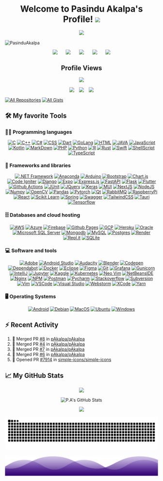 <h1 align="center">
	Welcome to Pasindu Akalpa's Profile!
	<img src="https://media.giphy.com/media/hvRJCLFzcasrR4ia7z/giphy.gif" width="35">
</h1>

<p align="center">
	<img src="https://readme-typing-svg.herokuapp.com?color=%23B150E2&size=60&center=true&vCenter=true&width=1500&height=80&lines=I+am+Inventor;Innovative+Thinker;Always+Learning+New+Things;Love+%E2%9D%A4+Coding;Undergraduate+Software+Engineer+;Love+%E2%9D%A4+Machine+Learning+%F0%9F%A4%96;Love+%E2%9D%A4+Electronics%2C+Robotics+and+IoT">
</p>

![PasinduAkalpa](https://res.cloudinary.com/pasindua/image/upload/r_11/v1624278078/banner_1500x500_xjbxmk.png)

<p align="center">
	<a href="https://pasinduakalpa.netlify.app" target="_blank"><img src="https://res.cloudinary.com/pasindua/image/upload/v1648330160/GitHub%20Social/website_pthc85.png"/></a>
	&#8287;&#8287;&#8287;&#8287;&#8287;
	<a href="https://linkedin.com/in/pasinduakalpa" target="_blank"><img src="https://res.cloudinary.com/pasindua/image/upload/v1640992394/GitHub%20Social/linkedin_ughesz.png"/></a>
	&#8287;&#8287;&#8287;&#8287;&#8287;
	<a href="https://twitter.com/AkalpaPasindu" target="_blank"><img src="https://res.cloudinary.com/pasindua/image/upload/v1640992394/GitHub%20Social/twitter_alk6bs.png"/></a>
	&#8287;&#8287;&#8287;&#8287;&#8287;
	<a href="https://instagram.com/akalpapasindu" target="_blank"><img src="https://res.cloudinary.com/pasindua/image/upload/v1640992394/GitHub%20Social/instagram_hbtmrq.png"/></a>
	&#8287;&#8287;&#8287;&#8287;&#8287;
	<a href="https://api.whatsapp.com/send?phone=94764597776" target="_blank"><img src="https://res.cloudinary.com/pasindua/image/upload/v1640992394/GitHub%20Social/whatsapp_msjznk.png"/></a>
</p>
<h2 align="center">Profile Views</h2>
<p align="center">
	<img src="https://profile-counter.glitch.me/{pAkalpa}/count.svg">
</p>

<p align="center">
	<a href="mailto:pasinduakalpa1998@gmail.com"><img src="https://img.shields.io/badge/Gmail-D14836?style=for-the-badge&logo=gmail&logoColor=white"/></a>
	&#8287;&#8287;
	<a href="https://gitlab.com/pAkalpa" target="_blank"><img src="https://img.shields.io/badge/gitlab-%23181717.svg?style=for-the-badge&logo=gitlab&logoColor=white"/></a>
	&#8287;&#8287;
	<a href="https://dev.to/pakalpa" target="_blank"><img src="https://img.shields.io/badge/dev.to-0A0A0A?style=for-the-badge&logo=dev.to&logoColor=white"></a>
</p>

<p align="left">
  <a href="https://github.com/pAkalpa?tab=repositories&sort=stargazers" target="_blank"><img alt="All Repositories" title="All Repositories" src="https://custom-icon-badges.herokuapp.com/badge/-All%20Repos-2962FF?style=for-the-badge&logoColor=white&logo=repo"/></a>
  <a href="https://gist.github.com/pAkalpa" target="_blank"><img alt="All Gists" title="All Gists" src="https://custom-icon-badges.herokuapp.com/badge/-All%20Gists-2962FF?style=for-the-badge&logoColor=white&logo=gist"/></a>
</p>

## 🛠️ My favorite Tools

### 👨‍💻 Programming languages

<p align="center">
	<a href="https://github.com/search?q=user%3ApAkalpa+language%3Ac"><img alt="C" src="https://img.shields.io/badge/c-%2300599C.svg?style=for-the-badge&logo=c&logoColor=white"></a>
	<a href="https://github.com/search?q=user%3ApAkalpa+language%3Acpp"><img alt="C++" src="https://img.shields.io/badge/c++-%2300599C.svg?style=for-the-badge&logo=c%2B%2B&logoColor=white"></a>
	<a href="https://github.com/search?q=user%3ApAkalpa+language%3Acsharp"><img alt="C#" src="https://img.shields.io/badge/c%23-%23239120.svg?style=for-the-badge&logo=c-sharp&logoColor=white"></a>
	<a href="https://github.com/search?q=user%3ApAkalpa+language%3Acss"><img alt="CSS" src="https://img.shields.io/badge/css3-%231572B6.svg?style=for-the-badge&logo=css3&logoColor=white"></a>
	<a href="https://github.com/search?q=user%3ApAkalpa+language%3Adart"><img alt="Dart" src="https://img.shields.io/badge/dart-%230175C2.svg?style=for-the-badge&logo=dart&logoColor=white"></a>
	<a href="https://github.com/search?q=user%3ApAkalpa+language%3Ago"><img alt="GoLang" src="https://img.shields.io/badge/go-%2300ADD8.svg?style=for-the-badge&logo=go&logoColor=white"></a>
	<a href="https://github.com/search?q=user%3ApAkalpa+language%3Ahtml"><img alt="HTML" src="https://img.shields.io/badge/html5-%23E34F26.svg?style=for-the-badge&logo=html5&logoColor=white"></a>
	<a href="https://github.com/search?q=user%3ApAkalpa+language%3Ajava"><img alt="JAVA" src="https://img.shields.io/badge/java-%23ED8B00.svg?style=for-the-badge&logo=java&logoColor=white"></a>
	<a href="https://github.com/search?q=user%3ApAkalpa+language%3Ajavascript"><img alt="JavaScript" src="https://img.shields.io/badge/javascript-%23323330.svg?style=for-the-badge&logo=javascript&logoColor=%23F7DF1E"></a>
	<a href="https://github.com/search?q=user%3ApAkalpa+language%3Akotlin"><img alt="Kotlin" src="https://img.shields.io/badge/kotlin-%230095D5.svg?style=for-the-badge&logo=kotlin&logoColor=white"></a>
	<a href="https://github.com/search?q=user%3ApAkalpa+language%3Amd"><img alt="MarkDown" src="https://img.shields.io/badge/markdown-%23000000.svg?style=for-the-badge&logo=markdown&logoColor=white"></a>
	<a href="https://github.com/search?q=user%3ApAkalpa+language%3Aphp"><img alt="PHP" src="https://img.shields.io/badge/php-%23777BB4.svg?style=for-the-badge&logo=php&logoColor=white"></a>
	<a href="https://github.com/search?q=user%3ApAkalpa+language%3Apython"><img alt="Python" src="https://img.shields.io/badge/python-3670A0?style=for-the-badge&logo=python&logoColor=ffdd54"></a>
	<a href="https://github.com/search?q=user%3ApAkalpa+language%3AR"><img alt="R" src="https://img.shields.io/badge/r-%23276DC3.svg?style=for-the-badge&logo=r&logoColor=white"></a>
	<a href="https://github.com/search?q=user%3ApAkalpa+language%3Ars"><img alt="Rust" src="https://img.shields.io/badge/rust-%23000000.svg?style=for-the-badge&logo=rust&logoColor=white"></a>
	<a href="https://github.com/search?q=user%3ApAkalpa+language%3Aswift"><img alt="Swift" src="https://img.shields.io/badge/swift-F54A2A?style=for-the-badge&logo=swift&logoColor=white"></a>
	<a href="https://github.com/search?q=user%3ApAkalpa+language%3Ash"><img alt="ShellScript" src="https://img.shields.io/badge/shell_script-%23121011.svg?style=for-the-badge&logo=gnu-bash&logoColor=white"></a>
	<a href="https://github.com/search?q=user%3ApAkalpa+language%3Ats"><img alt="TypeScript" src="https://img.shields.io/badge/typescript-%23007ACC.svg?style=for-the-badge&logo=typescript&logoColor=white"></a>
	<!-- <a href="https://github.com/search?q=user%3ApAkalpa+language%3A"><img alt="" src=""></a> -->
</p>

### 🧰 Frameworks and libraries

<p align="center">
	<a href="#"><img alt=".NET Framework" src="https://img.shields.io/badge/.NET-5C2D91?style=for-the-badge&logo=.net&logoColor=white"></a>
	<a href="#"><img alt="Anaconda" src="https://img.shields.io/badge/Anaconda-%2344A833.svg?style=for-the-badge&logo=anaconda&logoColor=white"></a>
	<a href="#"><img alt="Arduino" src="https://img.shields.io/badge/-Arduino-00979D?style=for-the-badge&logo=Arduino&logoColor=white"></a>
	<a href="#"><img alt="Bootstrap" src="https://img.shields.io/badge/bootstrap-%23563D7C.svg?style=for-the-badge&logo=bootstrap&logoColor=white"></a>
	<a href="#"><img alt="Chart.js" src="https://img.shields.io/badge/chart.js-F5788D.svg?style=for-the-badge&logo=chart.js&logoColor=white"></a>
	<a href="#"><img alt="Code Igniter" src="https://img.shields.io/badge/CodeIgniter-%23EF4223.svg?style=for-the-badge&logo=codeIgniter&logoColor=white"></a>
	<a href="#"><img alt="Django" src="https://img.shields.io/badge/django-%23092E20.svg?style=for-the-badge&logo=django&logoColor=white"></a>
	<a href="#"><img alt="Expo" src="https://img.shields.io/badge/expo-1C1E24?style=for-the-badge&logo=expo&logoColor=#D04A37"></a>
	<a href="#"><img alt="Express.js" src="https://img.shields.io/badge/express.js-%23404d59.svg?style=for-the-badge&logo=express&logoColor=%2361DAFB"></a>
	<a href="#"><img alt="FastAPI" src="https://img.shields.io/badge/FastAPI-005571?style=for-the-badge&logo=fastapi"></a>
	<a href="#"><img alt="Flask" src="https://img.shields.io/badge/flask-%23000.svg?style=for-the-badge&logo=flask&logoColor=white"></a>
	<a href="#"><img alt="Flutter" src="https://img.shields.io/badge/Flutter-%2302569B.svg?style=for-the-badge&logo=Flutter&logoColor=white"></a>
	<a href="#"><img alt="Github Actions" src="https://img.shields.io/badge/githubactions-%232671E5.svg?style=for-the-badge&logo=githubactions&logoColor=white"></a>
	<a href="#"><img alt="JUnit" src="https://custom-icon-badges.herokuapp.com/badge/JUnit-25A162.svg?style=for-the-badge&logo=check-circle&logoColor=white"></a>
	<a href="#"><img alt="JQuery" src="https://img.shields.io/badge/jquery-%230769AD.svg?style=for-the-badge&logo=jquery&logoColor=white"></a>
	<a href="#"><img alt="Keras" src="https://img.shields.io/badge/Keras-%23D00000.svg?style=for-the-badge&logo=Keras&logoColor=white"></a>
	<a href="#"><img alt="MUI" src="https://img.shields.io/badge/MUI-%230081CB.svg?style=for-the-badge&logo=mui&logoColor=white"></a>
	<a href="#"><img alt="NextJS" src="https://img.shields.io/badge/Next-black?style=for-the-badge&logo=next.js&logoColor=white"></a>
	<a href="#"><img alt="NodeJS" src="https://img.shields.io/badge/node.js-6DA55F?style=for-the-badge&logo=node.js&logoColor=white"></a>
	<a href="#"><img alt="Numpy" src="https://img.shields.io/badge/numpy-%23013243.svg?style=for-the-badge&logo=numpy&logoColor=white"></a>
	<a href="#"><img alt="OpenCV" src="https://img.shields.io/badge/opencv-%23white.svg?style=for-the-badge&logo=opencv&logoColor=white"></a>
	<a href="#"><img alt="Pandas" src="https://img.shields.io/badge/pandas-%23150458.svg?style=for-the-badge&logo=pandas&logoColor=white"></a>
	<a href="#"><img alt="Pytorch" src="https://img.shields.io/badge/PyTorch-%23EE4C2C.svg?style=for-the-badge&logo=PyTorch&logoColor=white"></a>
	<a href="#"><img alt="Qt" src="https://img.shields.io/badge/Qt-%23217346.svg?style=for-the-badge&logo=Qt&logoColor=white"></a>
	<a href="#"><img alt="RabbitMQ" src="https://img.shields.io/badge/Rabbitmq-FF6600?style=for-the-badge&logo=rabbitmq&logoColor=white"></a>
	<a href="#"><img alt="RaspberryPi" src="https://img.shields.io/badge/-RaspberryPi-C51A4A?style=for-the-badge&logo=Raspberry-Pi"></a>
	<a href="#"><img alt="React" src="https://img.shields.io/badge/react-%2320232a.svg?style=for-the-badge&logo=react&logoColor=%2361DAFB"></a>
	<a href="#"><img alt="Scikit Learn" src="https://img.shields.io/badge/scikit--learn-%23F7931E.svg?style=for-the-badge&logo=scikit-learn&logoColor=white"></a>
	<a href="#"><img alt="Spring" src="https://img.shields.io/badge/spring-%236DB33F.svg?style=for-the-badge&logo=spring&logoColor=white"></a>
	<a href="#"><img alt="Swagger" src="https://img.shields.io/badge/-Swagger-%23Clojure?style=for-the-badge&logo=swagger&logoColor=white"></a>
	<a href="#"><img alt="TailwindCSS" src="https://img.shields.io/badge/tailwindcss-%2338B2AC.svg?style=for-the-badge&logo=tailwind-css&logoColor=white"></a>
	<a href="#"><img alt="Tauri" src="https://img.shields.io/badge/tauri-%2324C8DB.svg?style=for-the-badge&logo=tauri&logoColor=%23FFFFFF"></a>
	<a href="#"><img alt="Tensorflow" src="https://img.shields.io/badge/TensorFlow-%23FF6F00.svg?style=for-the-badge&logo=TensorFlow&logoColor=white"></a>
	<!-- <a href="#"><img alt="" src=""></a> -->

</p>

### 🗄️ Databases and cloud hosting

<p align="center">
	<a href="#"><img alt="AWS" src="https://img.shields.io/badge/AWS-%23FF9900.svg?style=for-the-badge&logo=amazon-aws&logoColor=white"></a>
	<a href="#"><img alt="Azure" src="https://img.shields.io/badge/azure-%230072C6.svg?style=for-the-badge&logo=microsoftazure&logoColor=white"></a>
	<a href="#"><img alt="Firebase" src="https://img.shields.io/badge/firebase-%23039BE5.svg?style=for-the-badge&logo=firebase"></a>
	<a href="#"><img alt="Github Pages" src="https://img.shields.io/badge/GitHub%20Pages-327FC7.svg?style=for-the-badge&logo=github&logoColor=white"></a>
	<a href="#"><img alt="GCP" src="https://img.shields.io/badge/GoogleCloud-%234285F4.svg?style=for-the-badge&logo=google-cloud&logoColor=white"></a>
	<a href="#"><img alt="Heroku" src="https://img.shields.io/badge/heroku-%23430098.svg?style=for-the-badge&logo=heroku&logoColor=white"></a>
	<a href="#"><img alt="Oracle" src="https://img.shields.io/badge/Oracle-F80000?style=for-the-badge&logo=oracle&logoColor=white"></a>
	<a href="#"><img alt="Microsoft SQL Server" src="https://img.shields.io/badge/Microsoft%20SQL%20Server-CC2927?style=for-the-badge&logo=microsoft%20sql%20server&logoColor=white"></a>
	<a href="#"><img alt="Mongodb" src="https://img.shields.io/badge/MongoDB-%234ea94b.svg?style=for-the-badge&logo=mongodb&logoColor=white"></a>
	<a href="#"><img alt="MySQL" src="https://img.shields.io/badge/mysql-%2300f.svg?style=for-the-badge&logo=mysql&logoColor=white"></a>
	<a href="#"><img alt="Postgres" src="https://img.shields.io/badge/postgres-%23316192.svg?style=for-the-badge&logo=postgresql&logoColor=white"></a>
	<a href="#"><img alt="Render" src="https://img.shields.io/badge/Render-%46E3B7.svg?style=for-the-badge&logo=render&logoColor=white"></a>
	<a href="#"><img alt="Repl.it" src="https://img.shields.io/badge/Repl.it-%230D101E.svg?style=for-the-badge&logo=replit&logoColor=white"></a>
	<a href="#"><img alt="SQLite" src="https://img.shields.io/badge/sqlite-%2307405e.svg?style=for-the-badge&logo=sqlite&logoColor=white"></a>
	<!-- <a href="#"><img alt="" src=""></a> -->
</p>

### 💻 Software and tools

<p align="center">
	<a href="#"><img alt="Adobe" src="https://img.shields.io/badge/adobe-%23FF0000.svg?style=for-the-badge&logo=adobe&logoColor=white"></a>
	<a href="#"><img alt="Android Studio" src="https://img.shields.io/badge/Android%20Studio-3DDC84.svg?style=for-the-badge&logo=android-studio&logoColor=white"></a>
	<a href="#"><img alt="Audacity" src="https://img.shields.io/badge/Audacity-0000CC?style=for-the-badge&logo=audacity&logoColor=white"></a>
	<a href="#"><img alt="Blender" src="https://img.shields.io/badge/blender-%23F5792A.svg?style=for-the-badge&logo=blender&logoColor=white"></a>
	<a href="#"><img alt="Codepen" src="https://img.shields.io/badge/CodePen-white?style=for-the-badge&logo=codepen&logoColor=black"></a>
	<a href="#"><img alt="Dependabot" src="https://img.shields.io/badge/dependabot-025E8C?style=for-the-badge&logo=dependabot&logoColor=white"></a>
	<a href="#"><img alt="Docker" src="https://img.shields.io/badge/docker-%230db7ed.svg?style=for-the-badge&logo=docker&logoColor=white"></a>
	<a href="#"><img alt="Eclipse" src="https://img.shields.io/badge/Eclipse-FE7A16.svg?style=for-the-badge&logo=Eclipse&logoColor=white"></a>
	<a href="#"><img alt="Figma" src="https://img.shields.io/badge/figma-%23F24E1E.svg?style=for-the-badge&logo=figma&logoColor=white"></a>
	<a href="#"><img alt="Git" src="https://img.shields.io/badge/git-%23F05033.svg?style=for-the-badge&logo=git&logoColor=white"></a>
	<a href="#"><img alt="Grafana" src="https://img.shields.io/badge/grafana-%23F46800.svg?style=for-the-badge&logo=grafana&logoColor=white"></a>
	<a href="#"><img alt="Gunicorn" src="https://img.shields.io/badge/gunicorn-%298729.svg?style=for-the-badge&logo=gunicorn&logoColor=white"></a>
	<a href="#"><img alt="IntelliJ" src="https://img.shields.io/badge/IntelliJIDEA-000000.svg?style=for-the-badge&logo=intellij-idea&logoColor=white"></a>
	<a href="#"><img alt="Jupyter" src="https://img.shields.io/badge/jupyter-%23FA0F00.svg?style=for-the-badge&logo=jupyter&logoColor=white"></a>
	<a href="#"><img alt="Kaggle" src="https://img.shields.io/badge/Kaggle-035a7d?style=for-the-badge&logo=kaggle&logoColor=white"></a>
	<a href="#"><img alt="Kubernetes" src="https://img.shields.io/badge/kubernetes-%23326ce5.svg?style=for-the-badge&logo=kubernetes&logoColor=white"></a>
	<a href="#"><img alt="Neo Vim" src="https://img.shields.io/badge/NeoVim-%2357A143.svg?&style=for-the-badge&logo=neovim&logoColor=white"></a>
	<a href="#"><img alt="NetBeansIDE" src="https://img.shields.io/badge/NetBeansIDE-1B6AC6.svg?style=for-the-badge&logo=apache-netbeans-ide&logoColor=white"></a>
	<a href="#"><img alt="Nginx" src="https://img.shields.io/badge/nginx-%23009639.svg?style=for-the-badge&logo=nginx&logoColor=white"></a>
	<a href="#"><img alt="NPM" src="https://img.shields.io/badge/NPM-%23000000.svg?style=for-the-badge&logo=npm&logoColor=white"></a>
	<a href="#"><img alt="Postman" src="https://img.shields.io/badge/Postman-FF6C37?style=for-the-badge&logo=postman&logoColor=white"></a>
	<a href="#"><img alt="Pycharm" src="https://img.shields.io/badge/pycharm-143?style=for-the-badge&logo=pycharm&logoColor=black&color=black&labelColor=green"></a>
	<a href="#"><img alt="Stackoverflow" src="https://img.shields.io/badge/-Stackoverflow-FE7A16?style=for-the-badge&logo=stack-overflow&logoColor=white"></a>
	<a href="#"><img alt="Subversion" src="https://img.shields.io/badge/subversion-%23809CC9.svg?style=for-the-badge&logo=subversion&logoColor=white"></a>
	<a href="#"><img alt="Vim" src="https://img.shields.io/badge/VIM-%2311AB00.svg?style=for-the-badge&logo=vim&logoColor=white"></a>
	<a href="#"><img alt="VSCode" src="https://img.shields.io/badge/Visual%20Studio%20Code-0078d7.svg?style=for-the-badge&logo=visual-studio-code&logoColor=white"></a>
	<a href="#"><img alt="Visual Studio" src="https://img.shields.io/badge/Visual%20Studio-5C2D91.svg?style=for-the-badge&logo=visual-studio&logoColor=white"></a>
	<a href="#"><img alt="Webstorm" src="https://img.shields.io/badge/webstorm-143?style=for-the-badge&logo=webstorm&logoColor=white&color=black"></a>
	<a href="#"><img alt="XCode" src="https://img.shields.io/badge/Xcode-007ACC?style=for-the-badge&logo=Xcode&logoColor=white"></a>
	<a href="#"><img alt="Yarn" src="https://img.shields.io/badge/yarn-%232C8EBB.svg?style=for-the-badge&logo=yarn&logoColor=white"></a>
	<!-- <a href="#"><img alt="" src=""></a> -->
</p>

### 🖥️ Operating Systems

<p align="center">
	<a href="#"><img alt="Android" src="https://img.shields.io/badge/Android-3DDC84?style=for-the-badge&logo=android&logoColor=white"></a>
	<a href="#"><img alt="Debian" src="https://img.shields.io/badge/Debian-D70A53?style=for-the-badge&logo=debian&logoColor=white"></a>
	<a href="#"><img alt="MacOS" src="https://img.shields.io/badge/mac%20os-000000?style=for-the-badge&logo=macos&logoColor=F0F0F0"></a>
	<a href="#"><img alt="Ubuntu" src="https://img.shields.io/badge/Ubuntu-E95420?style=for-the-badge&logo=ubuntu&logoColor=white"></a>
	<a href="#"><img alt="Windows" src="https://img.shields.io/badge/Windows-0078D6?style=for-the-badge&logo=windows&logoColor=white"></a>
	<!-- <a href="#"><img alt="" src=""></a> -->
</p>

## :zap: Recent Activity
<!--START_SECTION:activity-->
1. 🎉 Merged PR [#8](https://github.com/pAkalpa/pAkalpa/pull/8) in [pAkalpa/pAkalpa](https://github.com/pAkalpa/pAkalpa)
2. 🎉 Merged PR [#4](https://github.com/pAkalpa/pAkalpa/pull/4) in [pAkalpa/pAkalpa](https://github.com/pAkalpa/pAkalpa)
3. 🎉 Merged PR [#7](https://github.com/pAkalpa/pAkalpa/pull/7) in [pAkalpa/pAkalpa](https://github.com/pAkalpa/pAkalpa)
4. 🎉 Merged PR [#6](https://github.com/pAkalpa/pAkalpa/pull/6) in [pAkalpa/pAkalpa](https://github.com/pAkalpa/pAkalpa)
5. 💪 Opened PR [#7914](https://github.com/simple-icons/simple-icons/pull/7914) in [simple-icons/simple-icons](https://github.com/simple-icons/simple-icons)
<!--END_SECTION:activity-->

## &#x1f4c8; My GitHub Stats

<p align="center">
	<img align="center" src="https://github-readme-stats-git-masterrstaa-rickstaa.vercel.app/api/top-langs/?username=pAkalpa&theme=jolly&langs_count=5" />
</p>

<p align="center">
	<img align="center" src="https://github-readme-stats-git-masterrstaa-rickstaa.vercel.app/api?username=pAkalpa&theme=jolly&show_icons=true&line_height=27&count_private=true" alt="P.A's GitHub Stats" />
</p>

<p align="center">
    <img src="https://github-readme-streak-stats.herokuapp.com/?user=pAkalpa&theme=jolly" />
</p>

<picture>
  <source media="(prefers-color-scheme: dark)" srcset="https://raw.githubusercontent.com/pAkalpa/pAkalpa/output/github-contribution-grid-snake-dark.svg" />
  <source media="(prefers-color-scheme: light)" srcset="https://raw.githubusercontent.com/pAkalpa/pAkalpa/output/github-contribution-grid-snake.svg" />
  <img alt="contribution grid snake animation" src="https://raw.githubusercontent.com/pAkalpa/pAkalpa/output/github-contribution-grid-snake.svg" />
</picture>

<p align="center">
	<img src="assets/wave.svg">
</p>
<!-- [![Top Langs](https://github-readme-stats.vercel.app/api/top-langs/?username=pAkalpa&langs_count=5)](https://github.com/pAkalpa/github-readme-stats)
![P.A's GitHub stats](https://github-readme-stats.vercel.app/api?username=pAkalpa&theme=jolly&show_icons=true) -->
